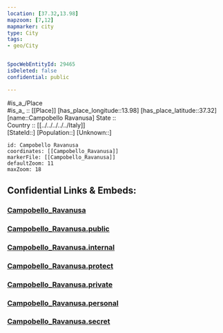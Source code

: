 ```yaml
---
location: [37.32,13.98] 
mapzoom: [7,12] 
mapmarker: city 
type: City
tags:
- geo/City


SpocWebEntityId: 29465
isDeleted: false
confidential: public

---
```

#is_a_/Place  
#is_a_ :: [[Place]] 
[has_place_longitude::13.98] 
[has_place_latitude::37.32] 
[name::Campobello Ravanusa] 
State ::  
Country :: [[../../../../../Italy]]  
[StateId::] 
[Population::] 
[Unknown::] 


```leaflet
id: Campobello Ravanusa
coordinates: [[Campobello_Ravanusa]] 
markerFile: [[Campobello_Ravanusa]] 
defaultZoom: 11 
maxZoom: 18
```


## Confidential Links & Embeds: 

### [Campobello_Ravanusa](/_Standards/Earth/Continent/Europe/Europe~South/Italy/regions~Italy/Sicily/Caltanissetta.Province/City/Campobello_Ravanusa.md) 

### [Campobello_Ravanusa.public](/_public/Earth/Continent/Europe/Europe~South/Italy/regions~Italy/Sicily/Caltanissetta.Province/City/Campobello_Ravanusa.public.md) 

### [Campobello_Ravanusa.internal](/_internal/Earth/Continent/Europe/Europe~South/Italy/regions~Italy/Sicily/Caltanissetta.Province/City/Campobello_Ravanusa.internal.md) 

### [Campobello_Ravanusa.protect](/_protect/Earth/Continent/Europe/Europe~South/Italy/regions~Italy/Sicily/Caltanissetta.Province/City/Campobello_Ravanusa.protect.md) 

### [Campobello_Ravanusa.private](/_private/Earth/Continent/Europe/Europe~South/Italy/regions~Italy/Sicily/Caltanissetta.Province/City/Campobello_Ravanusa.private.md) 

### [Campobello_Ravanusa.personal](/_personal/Earth/Continent/Europe/Europe~South/Italy/regions~Italy/Sicily/Caltanissetta.Province/City/Campobello_Ravanusa.personal.md) 

### [Campobello_Ravanusa.secret](/_secret/Earth/Continent/Europe/Europe~South/Italy/regions~Italy/Sicily/Caltanissetta.Province/City/Campobello_Ravanusa.secret.md)

